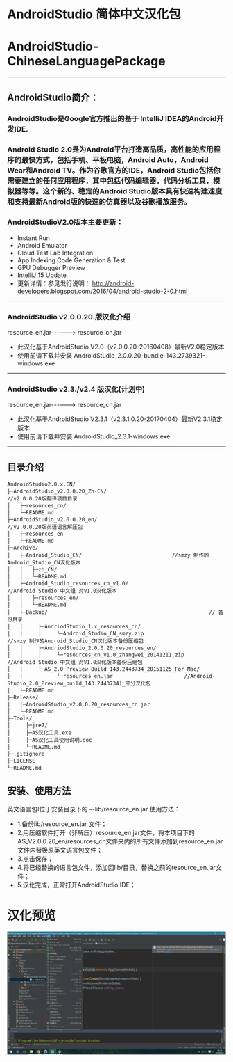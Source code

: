 # AndroidStudio 简体中文汉化包
# AndroidStudio-ChineseLanguagePackage
---
## AndroidStudio简介：
### AndroidStudio是Google官方推出的基于 IntelliJ IDEA的Android开发IDE. 
### Android Studio 2.0是为Android平台打造高品质，高性能的应用程序的最快方式，包括手机、平板电脑，Android Auto，Android Wear和Android TV。作为谷歌官方的IDE，Android Studio包括你需要建立的任何应用程序，其中包括代码编辑器，代码分析工具，模拟器等等。这个新的、稳定的Android Studio版本具有快速构建速度和支持最新Android版的快速的仿真器以及谷歌播放服务。

### AndroidStudioV2.0版本主要更新：

* Instant Run
* Android Emulator 
* Cloud Test Lab Integration
* App Indexing Code Generation & Test
* GPU Debugger Preview 
* IntelliJ 15 Update 
* 更新详情：参见发行说明：
   http://android-developers.blogspot.com/2016/04/android-studio-2-0.html

---
### AndroidStudio v2.0.0.20.版汉化介绍
 resource_en.jar------> resource_cn.jar

- 此汉化基于AndroidStudio V2.0（v2.0.0.20-20160408）最新V2.0稳定版本
- 使用前请下载并安装 AndroidStudio_2.0.0.20-bundle-143.2739321-windows.exe

---

### AndroidStudio v2.3./v2.4 版汉化(计划中)
 resource_en.jar------> resource_cn.jar

- 此汉化基于AndroidStudio V2.3.1（v2.3.1.0.20-20170404）最新V2.3.1稳定版本
- 使用前请下载并安装 AndroidStudio_2.3.1-windows.exe

---


## 目录介绍
```
AndroidStudio2.0.x.CN/
├─AndroidStudio_v2.0.0.20_Zh-CN/                                     //v2.0.0.20版翻译项目目录
│   ├─resources_cn/
│   └─README.md
├─AndroidStudio_v2.0.0.20_en/                                        //v2.0.0.20版英语语言解压包
│   ├─resources_en
│   └─README.md
├─Archive/ 
│	├─Android_Studio_CN/				             //smzy 制作的Android_Studio_CN汉化版本
│	│   ├─zh_CN/
│	│   └─README.md
│	├─Android_Studio_resources_cn_v1.0/                          //Android Studio 中文组 对V1.0汉化版本
│	│   ├─resources_en/
│	│   └─README.md
│	├─Backup/                                                    // 备份目录
│	│     ├─AndriodStudio_1.x_resources_cn/
│	│     │     └─Android_Studio_CN_smzy.zip                     //smzy 制作的Android_Studio_CN汉化版本备份压缩包
│	│     ├─AndriodStudio_2.0.0.20_resources_en/
│	│     │     └─resources_cn_v1.0_zhangwei_20141211.zip        //Android Studio 中文组 对V1.0汉化版本备份压缩包
│	│     └─AS_2.0_Preview_Build_143.2443734_20151125_For_Mac/
│	│           └─resources_en.jar			             //Android-Studio_2.0_Preview_build_143.2443734)_部分汉化包
│	└─README.md 
├─Release/ 
│	│─AndroidStudio_v2.0.0.20_resources_cn.jar
│	└─README.md 
├─Tools/
│     ├─jre7/
│     ├─AS汉化工具.exe 
│     ├─AS汉化工具使用说明.doc
│     └─README.md
├─.gitignore     
├─LICENSE
└─README.md
```



## 安装、使用方法
英文语言包l位于安装目录下的 --lib/resource_en.jar 
使用方法：
* 1.备份lib/resource_en.jar 文件；
* 2.用压缩软件打开（非解压）resource_en.jar文件，将本项目下的AS_V2.0.0.20_en/resources_cn文件夹内的所有文件添加到resource_en.jar文件内替换原英文语言包文件；
* 3.点击保存；
* 4.将已经替换的语言包文件，添加回lib/目录，替换之前的resource_en.jar文件；
* 5.汉化完成，正常打开AndroidStudio IDE；


# 汉化预览
![菜单栏](./Res/IMG/MenuBar.png)